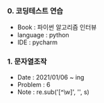 ### 0. 코딩테스트 연습
- Book      : 파이썬 알고리즘 인터뷰
- language  : python
- IDE       : pycharm


### 1. 문자열조작
- Date    : 2021/01/06 ~ ing
- Problem : 6
- Note    : re.sub('[^\w]', '', s)





